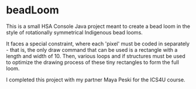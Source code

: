 # beadLoom
This is a small HSA Console Java project meant to create a bead loom in the style of rotationally symmetrical Indigenous bead looms.

It faces a special constraint, where each 'pixel' must be coded in separately - that is, the only draw command that can be used is a rectangle with a length and width of 10. Then, various loops and if structures must be used to optimize the drawing process of these tiny rectangles to form the full loom.

I completed this project with my partner Maya Peski for the ICS4U course.
